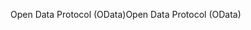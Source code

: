 <span data-ttu-id="bd127-101">Open Data Protocol (OData)</span><span class="sxs-lookup"><span data-stu-id="bd127-101">Open Data Protocol (OData)</span></span>